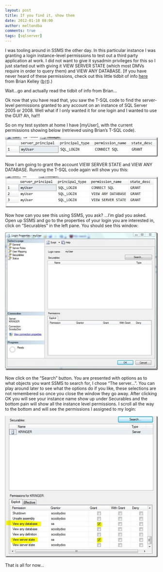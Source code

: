 ```yaml
---
layout: post
title: If you find it, show them
date: 2012-01-10 08:00
author: meltondba
comments: true
tags: [sqlserver]
---
```


I was tooling around in SSMS the other day. In this particular instance I was granting a login instance-level permissions to test out a third party application at work. I did not want to give it sysadmin privileges for this so I just started out with giving it VIEW SERVER STATE (which most DMVs require in order to query them) and VIEW ANY DATABASE. [If you have never heard of these permissions, check out this little tidbit of info <a href="http://www.mssqltips.com/sqlservertip/1714/server-level-permissions-for-sql-server-2005-and-sql-server-2008/" target="_blank">here</a> from Brian Kelley (<a href="http://www.truthsolutions.com/" target="_blank">b</a>`|`<a href="http://twitter.com/kbriankelley" target="_blank">t</a>).)

Wait…go and actually read the tidbit of info from Brian...

Ok now that you have read that, you saw the T-SQL code to find the server-level permissions granted to any account on an instance of SQL Server 2005 or 2008. Well what if I only wanted it for one login and I wanted to use the GUI? Ah, ha!!!

So on my test system at home I have [myUser], with the current permissions showing below (retrieved using Brian’s T-SQL code).

![](/img/current_perms_thumb.jpg)

Now I am going to grant the account VIEW SERVER STATE and VIEW ANY DATABASE. Running the T-SQL code again will show you this:

![](/img/new_perms_tsql_thumb.jpg)

Now how can you see this using SSMS, you ask? …I’m glad you asked. Open up SSMS and go to the properties of your login you are interested in, click on “Securables” in the left pane. You should see this window:

![](/img/securables_empty_thumb.jpg)

Now click on the “Search” button. You are presented with options as to what objects you want SSMS to search for, I chose “The server…”. You can play around later to see what the options do if you like, these selections are not remembered so once you close the window they go away. After clicking OK you will see your instance name show up under Securables and the bottom pain will show all the instance level permissions. I scroll all the way to the bottom and will see the permissions I assigned to my login:

![](/img/securables_showing_thumb.jpg)

That is all for now…